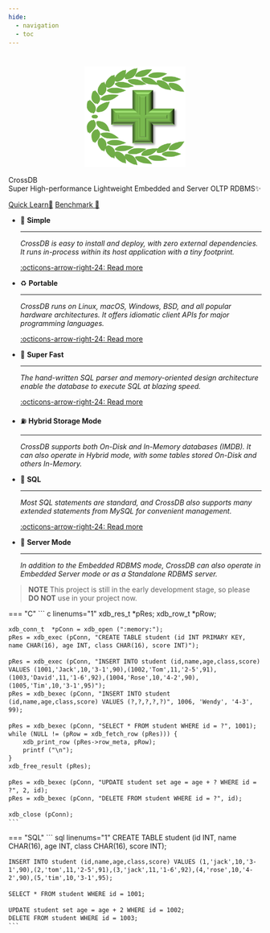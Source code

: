 ```yaml
---
hide:
  - navigation
  - toc
---
```


#

  <div class="xdb-container">
    <div class="xdb-col-md-4">
		<p align="center">
		<img src="/assets/favicon.png" width="200" height="200">
		</p>
    </div>
    <div class="xdb-col-md-8">
		<p class="xdb-description"><span class="xdb-accent">CrossDB</span><br>Super High-performance Lightweight Embedded and Server OLTP RDBMS✨</p>
		<p>
			<a class="xdb-button xdb-button-primary" href="get-started/install/">Quick Learn🧭</a> 
			<a class=xdb-button href="blog/benchmark/crossdb-vs-sqlite3">Benchmark 📜</a>
<!--
			<a class=xdb-button href="products/download/">Download 💾</a>
-->
		</p>
    </div>
  </div>

<div class="grid cards" markdown>

-   🌌 __Simple__

    ---

    _CrossDB is easy to install and deploy, with zero external dependencies. It runs in-process within its host application with a tiny footprint._

    [:octicons-arrow-right-24: Read more](get-started/install/)

-   ♻️ __Portable__

    ---

    _CrossDB runs on Linux, macOS, Windows, BSD, and all popular hardware architectures. It offers idiomatic client APIs for major programming languages._

    [:octicons-arrow-right-24: Read more](client/api-c/)

-   🚀 __Super Fast__

    ---

    _The hand-written SQL parser and memory-oriented design architecture enable the database to execute SQL at blazing speed._

    [:octicons-arrow-right-24: Read more](faq/#why-is-crossdb-so-fast)

-   ⛽ __Hybrid Storage Mode__

    ---

    _CrossDB supports both On-Disk and In-Memory databases (IMDB). It can also operate in Hybrid mode, with some tables stored On-Disk and others In-Memory._

-   🔱 __SQL__

    ---

    _Most SQL statements are standard, and CrossDB also supports many extended statements from MySQL for convenient management._

    [:octicons-arrow-right-24: Read more](sql/statements/)

-   💮 __Server Mode__

    ---

    _In addition to the Embedded RDBMS mode, CrossDB can also operate in Embedded Server mode or as a Standalone RDBMS server._

</div>


> **NOTE** 
> This project is still in the early development stage, so please **DO NOT** use in your project now.

=== "C"
	``` c linenums="1"
	xdb_res_t	*pRes;
	xdb_row_t	*pRow;

	xdb_conn_t	*pConn = xdb_open (":memory:");
	pRes = xdb_exec (pConn, "CREATE TABLE student (id INT PRIMARY KEY, name CHAR(16), age INT, class CHAR(16), score INT)");

	pRes = xdb_exec (pConn, "INSERT INTO student (id,name,age,class,score) VALUES (1001,'Jack',10,'3-1',90),(1002,'Tom',11,'2-5',91),(1003,'David',11,'1-6',92),(1004,'Rose',10,'4-2',90),(1005,'Tim',10,'3-1',95)");
	pRes = xdb_bexec (pConn, "INSERT INTO student (id,name,age,class,score) VALUES (?,?,?,?,?)", 1006, 'Wendy', '4-3', 99);

	pRes = xdb_bexec (pConn, "SELECT * FROM student WHERE id = ?", 1001);
	while (NULL != (pRow = xdb_fetch_row (pRes))) {
		xdb_print_row (pRes->row_meta, pRow);
		printf ("\n");
	}
	xdb_free_result (pRes);

	pRes = xdb_bexec (pConn, "UPDATE student set age = age + ? WHERE id = ?", 2, id);
	pRes = xdb_bexec (pConn, "DELETE FROM student WHERE id = ?", id);

	xdb_close (pConn);
	```

=== "SQL"
	``` sql linenums="1"
	CREATE TABLE student (id INT, name CHAR(16), age INT, class CHAR(16), score INT);

	INSERT INTO student (id,name,age,class,score) VALUES (1,'jack',10,'3-1',90),(2,'tom',11,'2-5',91),(3,'jack',11,'1-6',92),(4,'rose',10,'4-2',90),(5,'tim',10,'3-1',95);

	SELECT * FROM student WHERE id = 1001;

	UPDATE student set age = age + 2 WHERE id = 1002;
	DELETE FROM student WHERE id = 1003;
	```

<!--
=== "Python"
	``` python linenums="1"
	import crossdb
	conn = crossdb.connect()
	cursor = conn.cursor()
	cursor.execute('CREATE DATABASE school')
	cursor.execute('CREATE TABLE student (name CHAR(16), age INT, class CHAR(16))')
	cursor.execute('INSERT INTO student (name,age,class) VALUES (\'jack\',10,\'3-1\'), (\'tom\',11,\'2-5\')')
	cursor.execute('SELECT * from student')
	for row in cursor:
		print(row)
	```
-->

<br>
